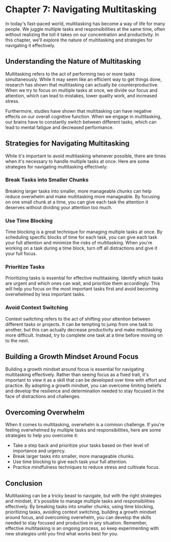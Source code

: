 Chapter 7: Navigating Multitasking
==================================

In today's fast-paced world, multitasking has become a way of life for many people. We juggle multiple tasks and responsibilities at the same time, often without realizing the toll it takes on our concentration and productivity. In this chapter, we'll explore the nature of multitasking and strategies for navigating it effectively.

Understanding the Nature of Multitasking
----------------------------------------

Multitasking refers to the act of performing two or more tasks simultaneously. While it may seem like an efficient way to get things done, research has shown that multitasking can actually be counterproductive. When we try to focus on multiple tasks at once, we divide our focus and attention, which can lead to mistakes, lower quality work, and increased stress.

Furthermore, studies have shown that multitasking can have negative effects on our overall cognitive function. When we engage in multitasking, our brains have to constantly switch between different tasks, which can lead to mental fatigue and decreased performance.

Strategies for Navigating Multitasking
--------------------------------------

While it's important to avoid multitasking whenever possible, there are times when it's necessary to handle multiple tasks at once. Here are some strategies for navigating multitasking effectively:

### Break Tasks into Smaller Chunks

Breaking larger tasks into smaller, more manageable chunks can help reduce overwhelm and make multitasking more manageable. By focusing on one small chunk at a time, you can give each task the attention it deserves without dividing your attention too much.

### Use Time Blocking

Time blocking is a great technique for managing multiple tasks at once. By scheduling specific blocks of time for each task, you can give each task your full attention and minimize the risks of multitasking. When you're working on a task during a time block, turn off all distractions and give it your full focus.

### Prioritize Tasks

Prioritizing tasks is essential for effective multitasking. Identify which tasks are urgent and which ones can wait, and prioritize them accordingly. This will help you focus on the most important tasks first and avoid becoming overwhelmed by less important tasks.

### Avoid Context Switching

Context switching refers to the act of shifting your attention between different tasks or projects. It can be tempting to jump from one task to another, but this can actually decrease productivity and make multitasking more difficult. Instead, try to complete one task at a time before moving on to the next.

Building a Growth Mindset Around Focus
--------------------------------------

Building a growth mindset around focus is essential for navigating multitasking effectively. Rather than seeing focus as a fixed trait, it's important to view it as a skill that can be developed over time with effort and practice. By adopting a growth mindset, you can overcome limiting beliefs and develop the resilience and determination needed to stay focused in the face of distractions and challenges.

Overcoming Overwhelm
--------------------

When it comes to multitasking, overwhelm is a common challenge. If you're feeling overwhelmed by multiple tasks and responsibilities, here are some strategies to help you overcome it:

* Take a step back and prioritize your tasks based on their level of importance and urgency.
* Break larger tasks into smaller, more manageable chunks.
* Use time blocking to give each task your full attention.
* Practice mindfulness techniques to reduce stress and cultivate focus.

Conclusion
----------

Multitasking can be a tricky beast to navigate, but with the right strategies and mindset, it's possible to manage multiple tasks and responsibilities effectively. By breaking tasks into smaller chunks, using time blocking, prioritizing tasks, avoiding context switching, building a growth mindset around focus, and overcoming overwhelm, you can develop the skills needed to stay focused and productive in any situation. Remember, effective multitasking is an ongoing process, so keep experimenting with new strategies until you find what works best for you.
